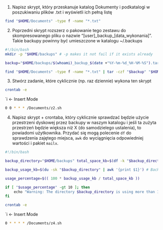 1. Napisz skrypt, który przeskanuje katalog Dokumenty i podkatalogi w poszukiwaniu plików .txt i wyświetli ich pełną listę
```bash
find "$HOME/Documents" -type f -name "*.txt"
```

2. Poprzedni skrypt rozszerz o pakowanie tego zestawu do skompresowanego pliku o nazwie “\[user]\_backup_\[data_wykonania]”. Takie backupy powinny być umieszczone w katalogu ~/.backups
```bash
#!/bin/bash
mkdir -p "$HOME/backups" # -p makes it not fail if it exists already

backup="$HOME/backups/$(whoami)_backup_$(date +"%Y-%m-%d_%H-%M-%S").tar.gz"

find "$HOME/Documents" -type f -name "*.txt" | tar -czf "$backup" "$HOME/Documents"/*.txt 
```

3. Stwórz zadanie, które cyklicznie (np. raz dziennie) wykona ten skrypt
```Bash
crontab -e
```

`i <- Insert Mode

```Bash
0 0 * * * /Documents/z2.sh
```

4. Napisz skrypt + crontaba, który cyklicznie sprawdzać będzie użycie przestrzeni dyskowej przez backupy w naszym katalogu i jeśli ta zużyta przestrzeń będzie większa niż X (do samodzielego ustalenia), to powiadomi użytkownika. Przydać się mogą polecenie `df` do sprawdzenia zajętego miejsca, `awk` do wyciągnięcia odpowiedniej wartości i pakiet `mailx`. 
```bash
#!/bin/bash 

backup_directory="$HOME/backups" total_space_kb=$(df -k "$backup_directory" | awk 'NR==2 {print $2}') # Total space in KB 

backup_usage_kb=$(du -sk "$backup_directory" | awk '{print $1}') # Backup directory size in KB 

usage_percentage=$(( 100 * backup_usage_kb / total_space_kb )) 

if [ "$usage_percentage" -gt 10 ]; then
    echo "Warning: The directory $backup_directory is using more than 10% of disk space. Current usage: $usage_percentage%" | mailx -s "Disk Space Usage Alert" "$USER"
fi
```

```Bash
crontab -e
```

`i <- Insert Mode

```Bash
0 * * * * /Documents/z4.sh
```
